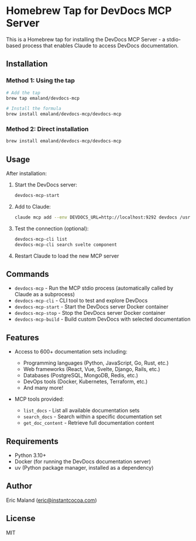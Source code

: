# Homebrew Tap for DevDocs MCP Server

This is a Homebrew tap for installing the DevDocs MCP Server - a stdio-based process that enables Claude to access DevDocs documentation.

## Installation

### Method 1: Using the tap

```bash
# Add the tap
brew tap emaland/devdocs-mcp

# Install the formula
brew install emaland/devdocs-mcp/devdocs-mcp
```

### Method 2: Direct installation

```bash
brew install emaland/devdocs-mcp/devdocs-mcp
```

## Usage

After installation:

1. Start the DevDocs server:
   ```bash
   devdocs-mcp-start
   ```

2. Add to Claude:
   ```bash
   claude mcp add --env DEVDOCS_URL=http://localhost:9292 devdocs /usr/local/bin/devdocs-mcp
   ```

3. Test the connection (optional):
   ```bash
   devdocs-mcp-cli list
   devdocs-mcp-cli search svelte component
   ```

4. Restart Claude to load the new MCP server

## Commands

- `devdocs-mcp` - Run the MCP stdio process (automatically called by Claude as a subprocess)
- `devdocs-mcp-cli` - CLI tool to test and explore DevDocs
- `devdocs-mcp-start` - Start the DevDocs server Docker container
- `devdocs-mcp-stop` - Stop the DevDocs server Docker container
- `devdocs-mcp-build` - Build custom DevDocs with selected documentation

## Features

- Access to 600+ documentation sets including:
  - Programming languages (Python, JavaScript, Go, Rust, etc.)
  - Web frameworks (React, Vue, Svelte, Django, Rails, etc.)
  - Databases (PostgreSQL, MongoDB, Redis, etc.)
  - DevOps tools (Docker, Kubernetes, Terraform, etc.)
  - And many more!

- MCP tools provided:
  - `list_docs` - List all available documentation sets
  - `search_docs` - Search within a specific documentation set
  - `get_doc_content` - Retrieve full documentation content

## Requirements

- Python 3.10+
- Docker (for running the DevDocs documentation server)
- uv (Python package manager, installed as a dependency)

## Author

Eric Maland (eric@instantcocoa.com)

## License

MIT
